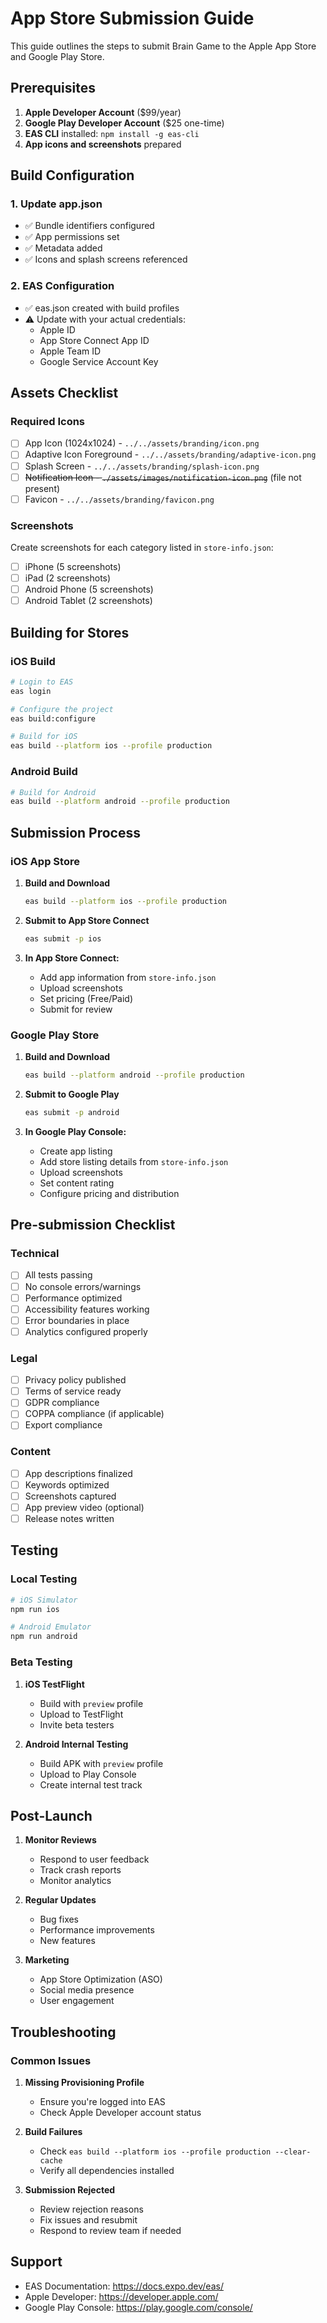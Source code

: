 # App Store Submission Guide

This guide outlines the steps to submit Brain Game to the Apple App Store and Google Play Store.

## Prerequisites

1. **Apple Developer Account** ($99/year)
2. **Google Play Developer Account** ($25 one-time)
3. **EAS CLI** installed: `npm install -g eas-cli`
4. **App icons and screenshots** prepared

## Build Configuration

### 1. Update app.json
- ✅ Bundle identifiers configured
- ✅ App permissions set
- ✅ Metadata added
- ✅ Icons and splash screens referenced

### 2. EAS Configuration
- ✅ eas.json created with build profiles
- ⚠️ Update with your actual credentials:
  - Apple ID
  - App Store Connect App ID
  - Apple Team ID
  - Google Service Account Key

## Assets Checklist

### Required Icons
- [ ] App Icon (1024x1024) - `../../assets/branding/icon.png`
- [ ] Adaptive Icon Foreground - `../../assets/branding/adaptive-icon.png`
- [ ] Splash Screen - `../../assets/branding/splash-icon.png`
- [ ] ~~Notification Icon - `./assets/images/notification-icon.png`~~ (file not present)
- [ ] Favicon - `../../assets/branding/favicon.png`

### Screenshots
Create screenshots for each category listed in `store-info.json`:
- [ ] iPhone (5 screenshots)
- [ ] iPad (2 screenshots)
- [ ] Android Phone (5 screenshots)
- [ ] Android Tablet (2 screenshots)

## Building for Stores

### iOS Build
```bash
# Login to EAS
eas login

# Configure the project
eas build:configure

# Build for iOS
eas build --platform ios --profile production
```

### Android Build
```bash
# Build for Android
eas build --platform android --profile production
```

## Submission Process

### iOS App Store

1. **Build and Download**
   ```bash
   eas build --platform ios --profile production
   ```

2. **Submit to App Store Connect**
   ```bash
   eas submit -p ios
   ```

3. **In App Store Connect:**
   - Add app information from `store-info.json`
   - Upload screenshots
   - Set pricing (Free/Paid)
   - Submit for review

### Google Play Store

1. **Build and Download**
   ```bash
   eas build --platform android --profile production
   ```

2. **Submit to Google Play**
   ```bash
   eas submit -p android
   ```

3. **In Google Play Console:**
   - Create app listing
   - Add store listing details from `store-info.json`
   - Upload screenshots
   - Set content rating
   - Configure pricing and distribution

## Pre-submission Checklist

### Technical
- [ ] All tests passing
- [ ] No console errors/warnings
- [ ] Performance optimized
- [ ] Accessibility features working
- [ ] Error boundaries in place
- [ ] Analytics configured properly

### Legal
- [ ] Privacy policy published
- [ ] Terms of service ready
- [ ] GDPR compliance
- [ ] COPPA compliance (if applicable)
- [ ] Export compliance

### Content
- [ ] App descriptions finalized
- [ ] Keywords optimized
- [ ] Screenshots captured
- [ ] App preview video (optional)
- [ ] Release notes written

## Testing

### Local Testing
```bash
# iOS Simulator
npm run ios

# Android Emulator
npm run android
```

### Beta Testing
1. **iOS TestFlight**
   - Build with `preview` profile
   - Upload to TestFlight
   - Invite beta testers

2. **Android Internal Testing**
   - Build APK with `preview` profile
   - Upload to Play Console
   - Create internal test track

## Post-Launch

1. **Monitor Reviews**
   - Respond to user feedback
   - Track crash reports
   - Monitor analytics

2. **Regular Updates**
   - Bug fixes
   - Performance improvements
   - New features

3. **Marketing**
   - App Store Optimization (ASO)
   - Social media presence
   - User engagement

## Troubleshooting

### Common Issues

1. **Missing Provisioning Profile**
   - Ensure you're logged into EAS
   - Check Apple Developer account status

2. **Build Failures**
   - Check `eas build --platform ios --profile production --clear-cache`
   - Verify all dependencies installed

3. **Submission Rejected**
   - Review rejection reasons
   - Fix issues and resubmit
   - Respond to review team if needed

## Support

- EAS Documentation: https://docs.expo.dev/eas/
- Apple Developer: https://developer.apple.com/
- Google Play Console: https://play.google.com/console/
